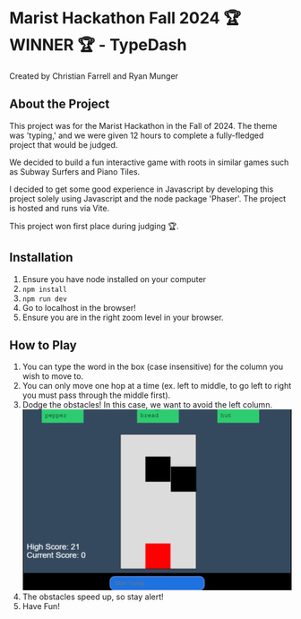 # Marist Hackathon Fall 2024 🏆 WINNER 🏆 - TypeDash

Created by Christian Farrell and Ryan Munger

## About the Project
This project was for the Marist Hackathon in the Fall of 2024. The theme was 'typing,' and we were given 12 hours to complete a fully-fledged project that would be judged. 

We decided to build a fun interactive game with roots in similar games such as Subway Surfers and Piano Tiles. 

I decided to get some good experience in Javascript by developing this project solely using Javascript and the node package 'Phaser'. The project is hosted and runs via Vite.

This project won first place during judging 🏆.

## Installation
1. Ensure you have node installed on your computer
2. `npm install` 
3. `npm run dev`
4. Go to localhost in the browser!
5. Ensure you are in the right zoom level in your browser.

## How to Play  
1. You can type the word in the box (case insensitive) for the column you wish to move to.
2. You can only move one hop at a time (ex. left to middle, to go left to right you must pass through the middle first).
3. Dodge the obstacles! In this case, we want to avoid the left column.
![The Game](resources/Game_View.png)
4. The obstacles speed up, so stay alert!
5. Have Fun!
